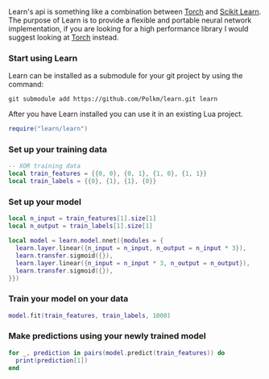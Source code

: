 Learn's api is something like a combination between [Torch](http://torch.ch/) and [Scikit Learn](http://scikit-learn.org/stable/). The purpose of Learn is to provide a flexible and portable neural network implementation, if you are looking for a high performance library I would suggest looking at [Torch](http://torch.ch/) instead.

### Start using Learn
Learn can be installed as a submodule for your git project by using the command:
```
git submodule add https://github.com/Polkm/learn.git learn
```

After you have Learn installed you can use it in an existing Lua project.
```lua
require("learn/learn")
```

### Set up your training data
```lua
-- XOR training data
local train_features = {{0, 0}, {0, 1}, {1, 0}, {1, 1}}
local train_labels = {{0}, {1}, {1}, {0}}
```

### Set up your model
```lua
local n_input = train_features[1].size[1]
local n_output = train_labels[1].size[1]

local model = learn.model.nnet({modules = {
  learn.layer.linear({n_input = n_input, n_output = n_input * 3}),
  learn.transfer.sigmoid({}),
  learn.layer.linear({n_input = n_input * 3, n_output = n_output}),
  learn.transfer.sigmoid({}),
}})
```

### Train your model on your data
```lua
model.fit(train_features, train_labels, 1000)
```

### Make predictions using your newly trained model
```lua
for _, prediction in pairs(model.predict(train_features)) do
  print(prediction[1])
end
```
